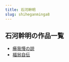 ```yaml
---
title: 石河幹明
slug: shiheganminga8
---
```


## 石河幹明の作品一覧

- [瘠我慢の説](jiwomannoshuo-d36)
- [福翁自伝](fuwengzichuan-759)
